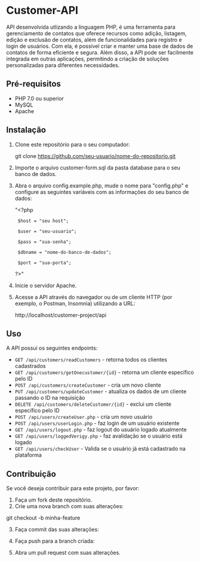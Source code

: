 # Customer-API

API desenvolvida utlizando a linguagem PHP, é uma ferramenta para gerenciamento de contatos que oferece recursos como adição, listagem, edição e exclusão de contatos, além de funcionalidades para registro e login de usuários. Com ela, é possível criar e manter uma base de dados de contatos de forma eficiente e segura. Além disso, a API pode ser facilmente integrada em outras aplicações, permitindo a criação de soluções personalizadas para diferentes necessidades.

## Pré-requisitos

- PHP 7.0 ou superior
- MySQL
- Apache

## Instalação

1. Clone este repositório para o seu computador:

   git clone https://github.com/seu-usuario/nome-do-repositorio.git


2. Importe o arquivo customer-form.sql da pasta database para o seu banco de dados.

3. Abra o arquivo config.example.php, mude o nome para "config.php" e configure as seguintes variáveis com as informações do seu banco de dados:

    "<?php
    
        $host = "seu host";

        $user = "seu-usuario";

        $pass = "sua-senha";

        $dbname = "nome-do-banco-de-dados";

        $port = "sua-porta";
    ?>"


4. Inicie o servidor Apache.

5. Acesse a API através do navegador ou de um cliente HTTP (por exemplo, o Postman, Insomnia) utilizando a URL:

    http://localhost/customer-project/api


## Uso

A API possui os seguintes endpoints:

- `GET /api/customers/readCustomers` - retorna todos os clientes cadastrados 
- `GET /api/customers/getOnecustomer/{id}` - retorna um cliente específico pelo ID
- `POST /api/customers/createCustomer` - cria um novo cliente
- `PUT /api/customers/updateCustomer` - atualiza os dados de um cliente passando o ID na requisição
- `DELETE /api/customers/deleteCustomer/{id}` - exclui um cliente específico pelo ID
- `POST /api/users/createUser.php` - cria um novo usuário
- `POST /api/users/userLogin.php` - faz login de um usuário existente
- `GET /api/users/logout.php` - faz logout do usuário logado atualmente
- `GET /api/users/loggedVerigy.php` - faz avalidação se o usuário está logado
- `GET /api/users/checkUser` - Valida se o usuário já está cadastrado na plataforma

## Contribuição

Se você deseja contribuir para este projeto, por favor:

1. Faça um fork deste repositório.
2. Crie uma nova branch com suas alterações:

git checkout -b minha-feature


3. Faça commit das suas alterações:


4. Faça push para a branch criada:


5. Abra um pull request com suas alterações.
